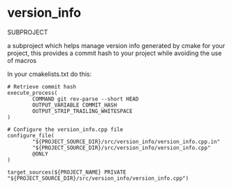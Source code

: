 # version_info
SUBPROJECT

a subproject which helps manage version info generated by cmake for your project, this provides a commit hash to your project while avoiding the use of macros

In your cmakelists.txt do this:
```
# Retrieve commit hash
execute_process(
        COMMAND git rev-parse --short HEAD
        OUTPUT_VARIABLE COMMIT_HASH
        OUTPUT_STRIP_TRAILING_WHITESPACE
)

# Configure the version_info.cpp file
configure_file(
        "${PROJECT_SOURCE_DIR}/src/version_info/version_info.cpp.in"
        "${PROJECT_SOURCE_DIR}/src/version_info/version_info.cpp"
        @ONLY
)

target_sources(${PROJECT_NAME} PRIVATE "${PROJECT_SOURCE_DIR}/src/version_info/version_info.cpp")
```
